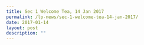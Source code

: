 ```yaml
---
title: Sec 1 Welcome Tea, 14 Jan 2017
permalink: /lp-news/sec-1-welcome-tea-14-jan-2017/
date: 2017-01-14
layout: post
description: ""
---
```

